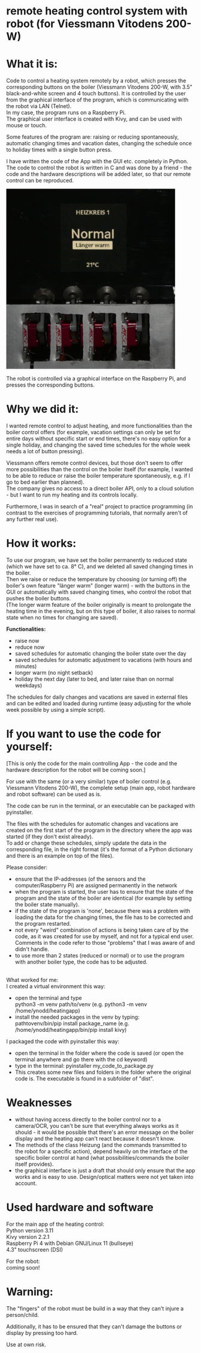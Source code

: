 # remote heating control system with robot (for Viessmann Vitodens 200-W)


# What it is:  
Code to control a heating system remotely by a robot, which presses the corresponding buttons on the boiler (Viessmann Vitodens 200-W, with 3.5" black-and-white screen and 4 touch buttons).
It is controlled by the user from the graphical interface of the program, which is communicating with the robot via LAN (Telnet).<br>
In my case, the program runs on a Raspberry Pi.<br>
The graphical user interface is created with Kivy, and can be used with mouse or touch. 

Some features of the program are: raising or reducing spontaneously, automatic changing times and vacation dates, changing the schedule once to holiday times with a single button press. 

I have written the code of the App with the GUI etc. completely in Python. <br>
The code to control the robot is written in C and was done by a friend - the code and the hardware descriptions will be added later, so that our remote control can be reproduced. 

![robot pushing the button](heizungsroboter.jpg)

The robot is controlled via a graphical interface on the Raspberry Pi, and presses the corresponding buttons.

# Why we did it:
I wanted remote control to adjust heating, and more functionalities than the boiler control offers (for example, vacation settings can only be set for entire days without specific start or end times, there's no easy option for a single holiday, and changing the saved time schedules for the whole week needs a lot of button pressing).

Viessmann offers remote control devices, but those don't seem to offer more possibilities than the control on the boiler itself (for example, I wanted to be able to reduce or raise the boiler temperature spontaneously, e.g. if I go to bed earlier than planned).<br>
The company gives no access to a direct boiler API, only to a cloud solution - but I want to run my heating and its controls locally. 

Furthermore, I was in search of a "real" project to practice programming (in contrast to the exercises of programming tutorials, that normally aren't of any further real use).


# How it works:
To use our program, we have set the boiler permanently to reduced state (which we have set to ca. 8° C), and we deleted all saved changing times in the boiler. <br>
Then we raise or reduce the temperature by choosing (or turning off) the boiler's own feature "länger warm" (longer warm) - with the buttons in the GUI or automatically with saved changing times, who control the robot that pushes the boiler buttons.<br>
(The longer warm feature of the boiler originally is meant to prolongate the heating time in the evening, but on this type of boiler, it also raises to normal state when no times for changing are saved).

**Functionalities:** 
- raise now
- reduce now
- saved schedules for automatic changing the boiler state over the day
- saved schedules for automatic adjustment to vacations (with hours and minutes)
- longer warm (no night setback)
- holiday the next day (later to bed, and later raise than on normal weekdays)

The schedules for daily changes and vacations are saved in external files and can be edited and loaded during runtime (easy adjusting for the whole week possible by using a simple script).


# If you want to use the code for yourself:
[This is only the code for the main controlling App - the code and the hardware description for the robot will be coming soon.]

For use with the same (or a very similar) type of boiler control (e.g. Viessmann Vitodens 200-W), the complete setup (main app, robot hardware and robot software) can be used as is.

The code can be run in the terminal, or an executable can be packaged with pyinstaller.

The files with the schedules for automatic changes and vacations are created on the first start of the program in the directory where the app was started (if they don't exist already).<br>
To add or change these schedules, simply update the data in the corresponding file, in the right format (it's the format of a Python dictionary and there is an example on top of the files).

Please consider:
- ensure that the IP-addresses (of the sensors and the computer/Raspberry Pi) are assigned permanently in the network
- when the program is started, the user has to ensure that the state of the program and the state of the boiler are identical (for example by setting the boiler state manually).
- if the state of the program is 'none', because there was a problem with loading the data for the changing times, the file has to be corrected and the program restarted.
- not every "weird" combination of actions is being taken care of by the code, as it was created for use by myself, and not for a typical end user. Comments in the code refer to those "problems" that I was aware of and didn't handle.
- to use more than 2 states (reduced or normal) or to use the program with another boiler type, the code has to be adjusted.<br><br>

What worked for me:<br>
I created a virtual environment this way:
- open the terminal and type<br>
python3 -m venv path/to/venv (e.g. python3 -m venv /home/ynodd/heatingapp)
- install the needed packages in the venv by typing:<br>
pathtovenv/bin/pip install package_name (e.g. /home/ynodd/heatingapp/bin/pip install kivy)

I packaged the code with pyinstaller this way: 
- open the terminal in the folder where the code is saved (or open the terminal anywhere and go there with the cd keyword)
- type in the terminal:
pyinstaller my_code_to_package.py
- This creates some new files and folders in the folder where the original code is. The executable is found in a subfolder of "dist".


# Weaknesses
- without having access directly to the boiler control nor to a camera/OCR, you can't be sure that everything always works as it should - it would be possible that there's an error message on the boiler display and the heating app can't react because it doesn't know.
- The methods of the class Heizung (and the commands transmitted to the robot for a specific action), depend heavily on the interface of the specific boiler control at hand (what possibilities/commands the boiler itself provides). 
- the graphical interface is just a draft that should only ensure that the app works and is easy to use. Design/optical matters were not yet taken into account.


# Used hardware and software

For the main app of the heating control:<br>
Python version 3.11<br>
Kivy version 2.2.1<br>
Raspberry Pi 4 with Debian GNU/Linux 11 (bullseye)<br>
4.3" touchscreen (DSI)<br>

For the robot:<br>
coming soon!


# Warning:
The "fingers" of the robot must be build in a way that they can't injure a person/child.

Additionally, it has to be ensured that they can't damage the buttons or display by pressing too hard.


Use at own risk.